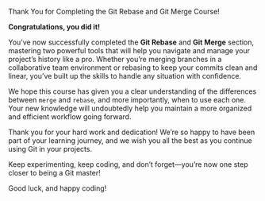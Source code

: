 Thank You for Completing the Git Rebase and Git Merge Course!

**Congratulations, you did it!**

You’ve now successfully completed the **Git Rebase** and **Git Merge** section, mastering two powerful tools that will help you navigate and manage your project’s history like a pro. Whether you’re merging branches in a collaborative team environment or rebasing to keep your commits clean and linear, you’ve built up the skills to handle any situation with confidence.

We hope this course has given you a clear understanding of the differences between `merge` and `rebase`, and more importantly, when to use each one. Your new knowledge will undoubtedly help you maintain a more organized and efficient workflow going forward.

Thank you for your hard work and dedication! We’re so happy to have been part of your learning journey, and we wish you all the best as you continue using Git in your projects.

Keep experimenting, keep coding, and don’t forget—you’re now one step closer to being a Git master!

Good luck, and happy coding!
